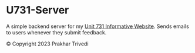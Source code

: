 # U731-Server

A simple backend server for my [Unit 731 Informative Website](https://prakhar896.github.io/Unit-731). Sends emails to users whenever they submit feedback.

© Copyright 2023 Prakhar Trivedi